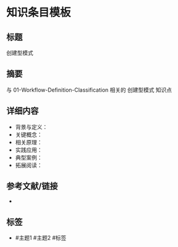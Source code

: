 # 知识条目模板

## 标题

创建型模式

## 摘要

与 01-Workflow-Definition-Classification 相关的 创建型模式 知识点

## 详细内容

- 背景与定义：
- 关键概念：
- 相关原理：
- 实践应用：
- 典型案例：
- 拓展阅读：

## 参考文献/链接

-

## 标签

- #主题1 #主题2 #标签
